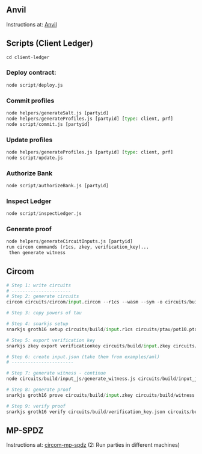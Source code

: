 ## Anvil

Instructions at: [Anvil](https://medium.com/@maria.magdalena.makeup/foundry-anvil-a-local-ethereum-node-for-development-642ca28f7892)

## Scripts (Client Ledger)

```python
cd client-ledger
```

### Deploy contract:

```python
node script/deploy.js
```

### Commit profiles

```python
node helpers/generateSalt.js [partyid]
node helpers/generateProfiles.js [partyid] [type: client, prf]
node script/commit.js [partyid]
```

### Update profiles

```python
node helpers/generateProfiles.js [partyid] [type: client, prf]
node script/update.js
```

### Authorize Bank

```python
node script/authorizeBank.js [partyid]
```

### Inspect Ledger

```python
node script/inspectLedger.js
```

### Generate proof

```python
node helpers/generateCircuitInputs.js [partyid]
run circom commands (r1cs, zkey, verification_key)...
 then generate witness
```

## Circom
```python
# Step 1: write circuits
# ----------------------
# Step 2: generate circuits
circom circuits/circom/input.circom --r1cs --wasm --sym -o circuits/build

# Step 3: copy powers of tau

# Step 4: snarkjs setup
snarkjs groth16 setup circuits/build/input.r1cs circuits/ptau/pot10.ptau circuits/build/input.zkey

# Step 5: export verification key
snarkjs zkey export verificationkey circuits/build/input.zkey circuits/build/verification_key.json

# Step 6: create input.json (take them from examples/aml)
# -----------------------

# Step 7: generate witness - continue
node circuits/build/input_js/generate_witness.js circuits/build/input_js/input.wasm data/bankn/pdata/1488_202504.json circuits/build/witness.wtns

# Step 8: generate proof
snarkjs groth16 prove circuits/build/input.zkey circuits/build/witness.wtns circuits/build/proof.json circuits/build/public.json

# Step 9: verify proof
snarkjs groth16 verify circuits/build/verification_key.json circuits/build/public.json circuits/build/proof.json
```

## MP-SPDZ

Instructions at: [circom-mp-spdz](https://hackmd.io/Iuu9yge4ShKBjawAcmFjvw?view) (2: Run parties in different machines)